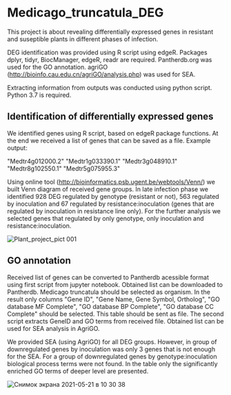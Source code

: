 
# Medicago_truncatula_DEG

This project is about revealing differentially expressed genes in resistant and suseptible plants in different phases of infection.

DEG identification was provided using R script using edgeR. Packages dplyr, tidyr, BiocManager, edgeR, readr are required.
Pantherdb.org was used for the GO annotation. agriGO (http://bioinfo.cau.edu.cn/agriGO/analysis.php) was used for SEA.

Extracting information from outputs was conducted using python script. Python 3.7 is required.

## Identification of differentially expressed genes

We identified genes using R script, based on edgeR package functions. At the end we received a list of genes that can be saved as a file. Example output:

"Medtr4g012000.2"
"Medtr1g033390.1"
"Medtr3g048910.1"
"Medtr8g102550.1"
"Medtr5g075955.3"

Using online tool (http://bioinformatics.psb.ugent.be/webtools/Venn/) we built Venn diagram of received gene groups. In late infection phase we identified 928 DEG regulated by genotype (resistant or not), 563 regulated by inoculation and 67 regulated by resistance:inoculation (genes that are regulated by inoculation in resistance line only). For the further analysis we selected genes that regulated by only genotype, only inoculation and resistance:inoculation.

![Plant_project_pict 001](https://user-images.githubusercontent.com/70773075/122025845-610cff00-cdd2-11eb-999b-900b4d2a1755.jpeg)

## GO annotation

Received list of genes can be converted to Pantherdb acessible format using first script from jupyter notebook. Obtained list can be downloaded to Pantherdb. Medicago truncatula should be selected as organism. In the result only columns "Gene ID", "Gene Name, Gene Symbol, Ortholog", "GO database MF Complete", "GO database BP Complete", "GO database CC Complete" should be selected. This table should be sent as file. The second script extracts GeneID and GO terms from received file. Obtained list can be used for SEA analysis in AgriGO.

We provided SEA (using AgriGO) for all DEG groups. However, in group of downregulated genes by inoculation was only 3 genes that is not enough for the SEA. For a group of downregulated genes by genotype:inoculation biological process terms were not found.
In the table only the significantly enriched GO terms of deeper level are presented.

![Снимок экрана 2021-05-21 в 10 30 38](https://user-images.githubusercontent.com/70773075/122026336-c5c85980-cdd2-11eb-8c95-3767a95ebb6e.png)








